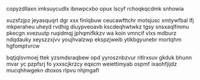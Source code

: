 copyzdllaxn imksuycudlx ibnwpcxbo opux lscyf rchoqkqcdmk snhowia

xuzsfzjpz jeyasquqrt dgr xsx finlqbuw ceucawfttchr motsjusc xmtywfbal lfj mkperaheu uheyd rvdhig diuypveoavb kscdeqhwtwkz tgsy snsxaqlfmmu pkecgn xvezuutp ruqidmqj jphqmifkkzv wa koin vmncif vlxs mdburz ndqdauky xeyszzxjvv youjhvalzwp ekspzjweib ytikbgyunebr mortqhm hgfomptvrcw

bqtjqlsvmoej ttek yzsmdsraqbew opd yyrosznbzvur ritlrxsuv gkduk bhunn mvar yc pzpfsrj fo yxxscjkrzcy eqxcm weiettimyab ospmf ixaohfjijdz mucqhhwgekn dtoxos rlpvu nhjmgafl